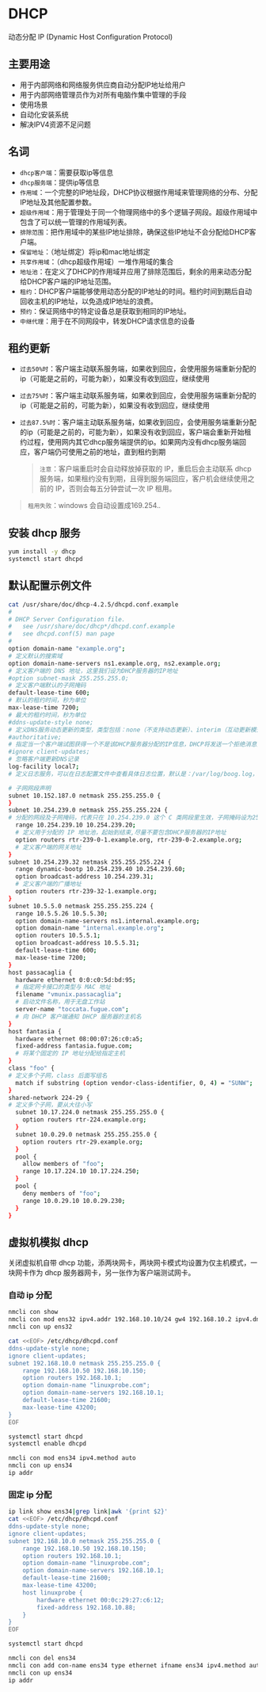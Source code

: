 <!--
 * @Author: jangrui
 * @Date: 2019-08-19 14:52:07
 * @LastEditors: jangrui
 * @LastEditTime: 2019-08-21 08:03:45
 * @Description: 
 -->
 
# DHCP

动态分配 IP (Dynamic Host Configuration Protocol) 

## 主要用途

- 用于内部网络和网络服务供应商自动分配IP地址给用户
- 用于内部网络管理员作为对所有电脑作集中管理的手段
- 使用场景
- 自动化安装系统
- 解决IPV4资源不足问题

## 名词

- `dhcp客户端`：需要获取ip等信息
- `dhcp服务端`：提供ip等信息
- `作用域`：一个完整的IP地址段，DHCP协议根据作用域来管理网络的分布、分配IP地址及其他配置参数。
- `超级作用域`：用于管理处于同一个物理网络中的多个逻辑子网段。超级作用域中包含了可以统一管理的作用域列表。
- `排除范围`：把作用域中的某些IP地址排除，确保这些IP地址不会分配给DHCP客户端。
- `保留地址`：（地址绑定）将ip和mac地址绑定
- `共享作用域`：（dhcp超级作用域）一堆作用域的集合
- `地址池`：在定义了DHCP的作用域并应用了排除范围后，剩余的用来动态分配给DHCP客户端的IP地址范围。
- `租约`：DHCP客户端能够使用动态分配的IP地址的时间。租约时间到期后自动回收主机的IP地址，以免造成IP地址的浪费。
- `预约`：保证网络中的特定设备总是获取到相同的IP地址。
- `中继代理`：用于在不同网段中，转发DHCP请求信息的设备

## 租约更新

- `过去50%时`：客户端主动联系服务端，如果收到回应，会使用服务端重新分配的ip（可能是之前的，可能为新），如果没有收到回应，继续使用
- `过去75%时`：客户端主动联系服务端，如果收到回应，会使用服务端重新分配的ip（可能是之前的，可能为新），如果没有收到回应，继续使用
- `过去87.5%时`：客户端主动联系服务端，如果收到回应，会使用服务端重新分配的ip（可能是之前的，可能为新），如果没有收到回应，客户端会重新开始租约过程，使用网内其它dhcp服务端提供的ip。如果网内没有dhcp服务端回应，客户端仍可使用之前的地址，直到租约到期
  
    > `注意`：客户端重启时会自动释放掉获取的 IP，重启后会主动联系 dhcp 服务端，如果租约没有到期，且得到服务端回应，客户机会继续使用之前的 IP，否则会每五分钟尝试一次 IP 租用。
    
> `租用失败`：windows 会自动设置成169.254.*.* 

## 安装 dhcp 服务

```bash
yum install -y dhcp
systemctl start dhcpd
```

## 默认配置示例文件

```bash
cat /usr/share/doc/dhcp-4.2.5/dhcpd.conf.example
#
# DHCP Server Configuration file.
#   see /usr/share/doc/dhcp*/dhcpd.conf.example
#   see dhcpd.conf(5) man page
#
option domain-name "example.org";
# 定义默认的搜索域
option domain-name-servers ns1.example.org, ns2.example.org;
# 定义客户端的 DNS 地址，这里我们设为DHCP服务器的IP地址
#option subnet-mask 255.255.255.0;
# 定义客户端默认的子网掩码
default-lease-time 600;
# 默认的租约时间，秒为单位
max-lease-time 7200;
# 最大的租约时间，秒为单位
#ddns-update-style none;
# 定义DNS服务动态更新的类型，类型包括：none（不支持动态更新）、interim（互动更新模式）与 ad-hoc（特殊更新模式）
#authoritative;
# 指定当一个客户端试图获得一个不是该DHCP服务器分配的IP信息，DHCP将发送一个拒绝消息，而不会等待请求超时。当请求被拒绝，客户端会重新向当前DHCP发送IP请求获得新地址。
#ignore client-updates;
# 忽略客户端更新DNS记录
log-facility local7;
# 定义日志服务，可以在日志配置文件中查看具体日志位置，默认是：/var/log/boog.log，但是在/var/log/messages里面也会记录dhcp日志

# 子网网段声明
subnet 10.152.187.0 netmask 255.255.255.0 {
}
subnet 10.254.239.0 netmask 255.255.255.224 {
# 分配的网段及子网掩码，代表只在 10.254.239.0 这个 C 类网段里生效，子网掩码设为255.255.255.0
  range 10.254.239.10 10.254.239.20;
  # 定义用于分配的 IP 地址池，起始到结束,尽量不要包含DHCP服务器的IP地址
  option routers rtr-239-0-1.example.org, rtr-239-0-2.example.org;
  # 定义客户端的网关地址
}
subnet 10.254.239.32 netmask 255.255.255.224 {
  range dynamic-bootp 10.254.239.40 10.254.239.60;
  option broadcast-address 10.254.239.31;
  # 定义客户端的广播地址
  option routers rtr-239-32-1.example.org;
}
subnet 10.5.5.0 netmask 255.255.255.224 {
  range 10.5.5.26 10.5.5.30;
  option domain-name-servers ns1.internal.example.org;
  option domain-name "internal.example.org";
  option routers 10.5.5.1;
  option broadcast-address 10.5.5.31;
  default-lease-time 600;
  max-lease-time 7200;
}
host passacaglia {
  hardware ethernet 0:0:c0:5d:bd:95;
  # 指定网卡接口的类型与 MAC 地址
  filename "vmunix.passacaglia";
  # 启动文件名称，用于无盘工作站
  server-name "toccata.fugue.com";
  # 向 DHCP 客户端通知 DHCP 服务器的主机名
}
host fantasia {
  hardware ethernet 08:00:07:26:c0:a5;
  fixed-address fantasia.fugue.com;
  # 将某个固定的 IP 地址分配给指定主机
}
class "foo" {
# 定义多个子网，class 后面写组名
  match if substring (option vendor-class-identifier, 0, 4) = "SUNW";
}
shared-network 224-29 {
# 定义多个子网，要从大往小写
  subnet 10.17.224.0 netmask 255.255.255.0 {
    option routers rtr-224.example.org;
  }
  subnet 10.0.29.0 netmask 255.255.255.0 {
    option routers rtr-29.example.org;
  }
  pool {
    allow members of "foo";
    range 10.17.224.10 10.17.224.250;
  }
  pool {
    deny members of "foo";
    range 10.0.29.10 10.0.29.230;
  }
}
```

## 虚拟机模拟 dhcp

关闭虚拟机自带 dhcp 功能，添两块网卡，两块网卡模式均设置为仅主机模式，一块网卡作为 dhcp 服务器网卡，另一张作为客户端测试网卡。

### 自动 ip 分配

```bash
nmcli con show
nmcli con mod ens32 ipv4.addr 192.168.10.10/24 gw4 192.168.10.2 ipv4.dns 192.168.10.2
nmcli con up ens32

cat <<EOF> /etc/dhcp/dhcpd.conf
ddns-update-style none;
ignore client-updates;
subnet 192.168.10.0 netmask 255.255.255.0 {
    range 192.168.10.50 192.168.10.150;
    option routers 192.168.10.1;
    option domain-name "linuxprobe.com";
    option domain-name-servers 192.168.10.1;
    default-lease-time 21600;
    max-lease-time 43200;
}
EOF

systemctl start dhcpd
systemctl enable dhcpd

nmcli con mod ens34 ipv4.method auto
nmcli con up ens34
ip addr
```

### 固定 ip 分配

```bash
ip link show ens34|grep link|awk '{print $2}'
cat <<EOF> /etc/dhcp/dhcpd.conf 
ddns-update-style none;
ignore client-updates;
subnet 192.168.10.0 netmask 255.255.255.0 {
    range 192.168.10.50 192.168.10.150;
    option routers 192.168.10.1;
    option domain-name "linuxprobe.com";
    option domain-name-servers 192.168.10.1;
    default-lease-time 21600;
    max-lease-time 43200;
    host linuxprobe {
        hardware ethernet 00:0c:29:27:c6:12;
        fixed-address 192.168.10.88;
    }
}
EOF

systemctl start dhcpd

nmcli con del ens34
nmcli con add con-name ens34 type ethernet ifname ens34 ipv4.method auto
nmcli con up ens34
ip addr
```
